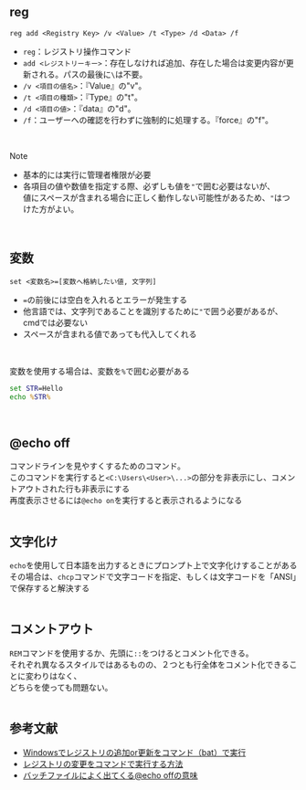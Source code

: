 ## reg
`reg add <Registry Key> /v <Value> /t <Type> /d <Data> /f`<br>
- `reg`：レジストリ操作コマンド<br>
- `add <レジストリーキー>`：存在しなければ追加、存在した場合は変更内容が更新される。パスの最後に`\`は不要。<br>
- `/v <項目の値名>`：『Value』の"v"。<br>
- `/t <項目の種類>`：『Type』の"t"。<br>
- `/d <項目の値>`：『data』の"d"。<br>
- `/f`：ユーザーへの確認を行わずに強制的に処理する。『force』の"f"。<br>
<br>

> [!Note]
> - 基本的には実行に管理者権限が必要
> - 各項目の値や数値を指定する際、必ずしも値を`"`で囲む必要はないが、<br>値にスペースが含まれる場合に正しく動作しない可能性があるため、`"`はつけた方がよい。
<br>

## 変数
`set <変数名>=[変数へ格納したい値, 文字列]`
- `=`の前後には空白を入れるとエラーが発生する
- 他言語では、文字列であることを識別するために`"`で囲う必要があるが、cmdでは必要ない
- スペースが含まれる値であっても代入してくれる
<br>

変数を使用する場合は、変数を`%`で囲む必要がある
```cmd
set STR=Hello
echo %STR%
```
<br>

## @echo off
コマンドラインを見やすくするためのコマンド。<br>
このコマンドを実行すると`<C:\Users\<User>\...>`の部分を非表示にし、コメントアウトされた行も非表示にする<br>
再度表示させるには`@echo on`を実行すると表示されるようになる<br>
<br>

## 文字化け
`echo`を使用して日本語を出力するときにプロンプト上で文字化けすることがある<br>
その場合は、`chcp`コマンドで文字コードを指定、もしくは文字コードを「ANSI」で保存すると解決する<br>
<br>

## コメントアウト
`REM`コマンドを使用するか、先頭に`::`をつけるとコメント化できる。<br>
それぞれ異なるスタイルではあるものの、２つとも行全体をコメント化できることに変わりはなく、<br>
どちらを使っても問題ない。<br>
<br>

## 参考文献
- [Windowsでレジストリの追加or更新をコマンド（bat）で実行](https://qiita.com/waokitsune/items/e2c514530380564239b6)
- [レジストリの変更をコマンドで実行する方法](https://oozappase.com/windows/regcommand/)
- [バッチファイルによく出てくる@echo offの意味](https://qiita.com/Sanada-code/items/5d21d885b732e6fb0d03)
